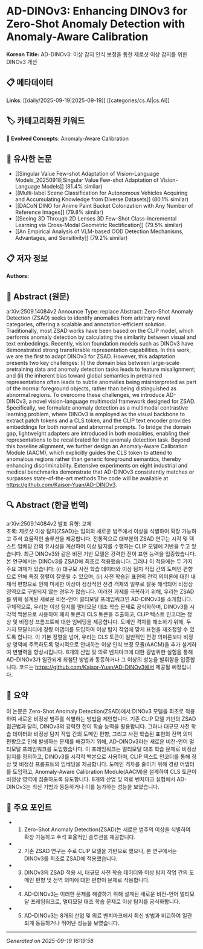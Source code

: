 
# AD-DINOv3: Enhancing DINOv3 for Zero-Shot Anomaly Detection with Anomaly-Aware Calibration

**Korean Title:** AD-DINOv3: 이상 감지 인식 보정을 통한 제로샷 이상 감지를 위한 DINOv3 개선

## 📋 메타데이터

**Links**: [[daily/2025-09-19|2025-09-19]] [[categories/cs.AI|cs.AI]]

## 🏷️ 카테고리화된 키워드
**🚀 Evolved Concepts**: Anomaly-Aware Calibration

## 🔗 유사한 논문
- [[Singular Value Few-shot Adaptation of Vision-Language Models_20250918|Singular Value Few-shot Adaptation of Vision-Language Models]] (81.4% similar)
- [[Multi-label Scene Classification for Autonomous Vehicles Acquiring and Accumulating Knowledge from Diverse Datasets]] (80.1% similar)
- [[DACoN DINO for Anime Paint Bucket Colorization with Any Number of Reference Images]] (79.8% similar)
- [[Seeing 3D Through 2D Lenses 3D Few-Shot Class-Incremental Learning via Cross-Modal Geometric Rectification]] (79.5% similar)
- [[An Empirical Analysis of VLM-based OOD Detection Mechanisms, Advantages, and Sensitivity]] (79.2% similar)

## 📋 저자 정보

**Authors:** 

## 📄 Abstract (원문)

arXiv:2509.14084v2 Announce Type: replace 
Abstract: Zero-Shot Anomaly Detection (ZSAD) seeks to identify anomalies from arbitrary novel categories, offering a scalable and annotation-efficient solution. Traditionally, most ZSAD works have been based on the CLIP model, which performs anomaly detection by calculating the similarity between visual and text embeddings. Recently, vision foundation models such as DINOv3 have demonstrated strong transferable representation capabilities. In this work, we are the first to adapt DINOv3 for ZSAD. However, this adaptation presents two key challenges: (i) the domain bias between large-scale pretraining data and anomaly detection tasks leads to feature misalignment; and (ii) the inherent bias toward global semantics in pretrained representations often leads to subtle anomalies being misinterpreted as part of the normal foreground objects, rather than being distinguished as abnormal regions. To overcome these challenges, we introduce AD-DINOv3, a novel vision-language multimodal framework designed for ZSAD. Specifically, we formulate anomaly detection as a multimodal contrastive learning problem, where DINOv3 is employed as the visual backbone to extract patch tokens and a CLS token, and the CLIP text encoder provides embeddings for both normal and abnormal prompts. To bridge the domain gap, lightweight adapters are introduced in both modalities, enabling their representations to be recalibrated for the anomaly detection task. Beyond this baseline alignment, we further design an Anomaly-Aware Calibration Module (AACM), which explicitly guides the CLS token to attend to anomalous regions rather than generic foreground semantics, thereby enhancing discriminability. Extensive experiments on eight industrial and medical benchmarks demonstrate that AD-DINOv3 consistently matches or surpasses state-of-the-art methods.The code will be available at https://github.com/Kaisor-Yuan/AD-DINOv3.

## 🔍 Abstract (한글 번역)

arXiv:2509.14084v2 발표 유형: 교체  
초록: 제로샷 이상 탐지(ZSAD)는 임의의 새로운 범주에서 이상을 식별하여 확장 가능하고 주석 효율적인 솔루션을 제공합니다. 전통적으로 대부분의 ZSAD 연구는 시각 및 텍스트 임베딩 간의 유사성을 계산하여 이상 탐지를 수행하는 CLIP 모델에 기반을 두고 있습니다. 최근 DINOv3와 같은 비전 기반 모델은 강력한 전이 표현 능력을 입증했습니다. 본 연구에서는 DINOv3를 ZSAD에 최초로 적용했습니다. 그러나 이 적응에는 두 가지 주요 과제가 있습니다: (i) 대규모 사전 학습 데이터와 이상 탐지 작업 간의 도메인 편향으로 인해 특징 정렬이 잘못될 수 있으며; (ii) 사전 학습된 표현의 전역 의미론에 대한 내재적 편향으로 인해 미세한 이상이 정상적인 전경 객체의 일부로 잘못 해석되어 비정상 영역으로 구별되지 않는 경우가 많습니다. 이러한 과제를 극복하기 위해, 우리는 ZSAD를 위해 설계된 새로운 비전-언어 멀티모달 프레임워크인 AD-DINOv3를 소개합니다. 구체적으로, 우리는 이상 탐지를 멀티모달 대조 학습 문제로 공식화하며, DINOv3를 시각적 백본으로 사용하여 패치 토큰과 CLS 토큰을 추출하고, CLIP 텍스트 인코더는 정상 및 비정상 프롬프트에 대한 임베딩을 제공합니다. 도메인 격차를 해소하기 위해, 두 가지 모달리티에 경량 어댑터를 도입하여 이상 탐지 작업에 맞게 표현을 재조정할 수 있도록 합니다. 이 기본 정렬을 넘어, 우리는 CLS 토큰이 일반적인 전경 의미론보다 비정상 영역에 주목하도록 명시적으로 안내하는 이상 인식 보정 모듈(AACM)을 추가 설계하여 변별력을 향상시킵니다. 8개의 산업 및 의료 벤치마크에 대한 광범위한 실험을 통해 AD-DINOv3가 일관되게 최첨단 방법과 동등하거나 그 이상의 성능을 발휘함을 입증합니다. 코드는 https://github.com/Kaisor-Yuan/AD-DINOv3에서 제공될 예정입니다.

## 📝 요약

이 논문은 Zero-Shot Anomaly Detection(ZSAD)에서 DINOv3 모델을 최초로 적용하여 새로운 비정상 범주를 식별하는 방법을 제안합니다. 기존 CLIP 모델 기반의 ZSAD 접근법과 달리, DINOv3의 강력한 전이 학습 능력을 활용합니다. 그러나 대규모 사전 학습 데이터와 비정상 탐지 작업 간의 도메인 편향, 그리고 사전 학습된 표현의 전역 의미 편향으로 인해 발생하는 문제를 해결하기 위해, AD-DINOv3라는 새로운 비전-언어 멀티모달 프레임워크를 도입했습니다. 이 프레임워크는 멀티모달 대조 학습 문제로 비정상 탐지를 정의하고, DINOv3를 시각적 백본으로 사용하며, CLIP 텍스트 인코더를 통해 정상 및 비정상 프롬프트의 임베딩을 제공합니다. 도메인 격차를 줄이기 위해 경량 어댑터를 도입하고, Anomaly-Aware Calibration Module(AACM)을 설계하여 CLS 토큰이 비정상 영역에 집중하도록 유도합니다. 8개의 산업 및 의료 벤치마크 실험에서 AD-DINOv3는 최신 기법과 동등하거나 이를 능가하는 성능을 보였습니다.

## 🎯 주요 포인트

- 1. Zero-Shot Anomaly Detection(ZSAD)는 새로운 범주의 이상을 식별하여 확장 가능하고 주석 효율적인 솔루션을 제공합니다.

- 2. 기존 ZSAD 연구는 주로 CLIP 모델을 기반으로 했으나, 본 연구에서는 DINOv3를 최초로 ZSAD에 적용했습니다.

- 3. DINOv3의 ZSAD 적용 시, 대규모 사전 학습 데이터와 이상 탐지 작업 간의 도메인 편향 및 전역 의미에 대한 편향이 문제로 작용합니다.

- 4. AD-DINOv3는 이러한 문제를 해결하기 위해 설계된 새로운 비전-언어 멀티모달 프레임워크로, 멀티모달 대조 학습 문제로 이상 탐지를 공식화합니다.

- 5. AD-DINOv3는 8개의 산업 및 의료 벤치마크에서 최신 방법과 비교하여 일관되게 동등하거나 뛰어난 성능을 보였습니다.

---

*Generated on 2025-09-19 16:19:58*